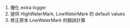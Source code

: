   1. 優化 extra logger
  2. 提供 HighWaterMark, LowWaterMark 的 default values
  3. 修正原本 LowWaterMark 的錯誤計算